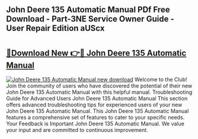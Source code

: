 ## John Deere 135 Automatic Manual PDf Free Download - Part-3NE Service Owner Guide - User Repair Edition aUScx

# <h2><a href="http://bc90842.oget.top/?id=John+Deere+135+Automatic+Manual">🔗Download New 👉🔴 John Deere 135 Automatic Manual</a></h2>

[![John Deere 135 Automatic Manual new download](https://i.imgur.com/5g1atiW.png)](http://bc90842.oget.top/?id=John+Deere+135+Automatic+Manual)
Welcome to the Club! Join the community of users who have discovered the potential of their new John Deere 135 Automatic Manual with this helpful manual. Troubleshooting Guide for Advanced Users John Deere 135 Automatic Manual This section offers advanced troubleshooting tips for experienced users of your new John Deere 135 Automatic Manual. This John Deere 135 Automatic Manual features a comprehensive set of features to cater to your specific needs. Your Feedback is Important John Deere 135 Automatic Manual. We value your input and are committed to continuous improvement.
